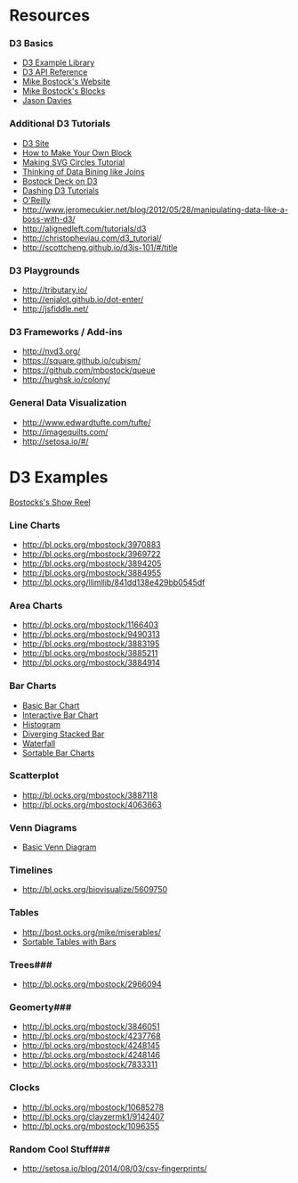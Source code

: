 <!--# Intro to D3 #-->

<!--## Lesson's Goals ##-->
<!--(Guided in Powerpoint)-->
<!--- Overview of D3-->
<!--- Review Javascript-->
<!--- D3 Fundamentals-->
<!--- D3 Challenge-->

<!--## Overview of D3 ##-->
<!--(Guided in Powerpoint)-->
<!--- Review what D3 is-->
<!--- Where did it come from-->
<!--- Why it's so great - vectors vs svg-->

<!--## Getting Started in D3 ##-->
<!--- What HTML is-->
<!--- What CSS is-->
<!--- What Javascript is-->
<!--(Move to Javascript Console)-->
<!--- Javascript console-->
<!--- Basic syntax-->
<!--- Functions (named vs unnamed)-->
<!--- Review mapping functions -->
<!--- Data in javascript-->
<!--- Working within HTML and CSS-->
<!--- Go through how data is embedded in DOM elements-->

<!--## Building in D3 ##-->

<!--### Part I ###-->
<!--- The DOM tree-->
<!--- Selections, enter, exit and append -->
<!--- Setting up a python server and using Sublime Text Editor side by side -->

<!--### Part II ###-->
<!--- Make some paragraphs-->
<!--- Make some text-->
<!--- Make the text color change -->
<!--- Use data to create the size-->
<!--- Use data to create the color-->
<!--- Use data to fill in the text-->

<!--### Part III ###-->
<!--- Make an SVG-->
<!--- Change color of SVG-->
<!--- Change size of SVG-->

<!--### Part IV ###-->
<!--- Make a circle-->
<!--- Make a few cricles-->
<!--- Control the X and Y coordinates-->
<!--- Control the radius -->

<!--### Part V ###-->
<!--- Make Rects-->
<!--- Control the height and width-->
<!--- Control the colorscale -->

<!--### Part VI ###-->
<!--- Transitions & Events -->
<!--- Make them change colors-->
<!--- Make them get bigger and smaller-->
<!--- Make them change into circles -->

<!--### Part VII ###-->
<!--- Making charts-->
<!--- Axes-->
<!--- Transform function -->
<!--- Scales-->
<!--- Ticks-->
<!--- Labels-->

<!--## Challenege ##-->
<!--- Pick three or four examples they can choose from-->
<!--- Have each use a new data set to change the chart-->

<!--## Data Visualization Beyond D3 ##-->
<!--- If there is time, let's go through some Tufte-->
<!--- What's good design?-->
<!--- What's bad design?-->
<!--- What should you look out for?-->
<!--- Bad chart examples -->

<!--## Building Your Own Bl.ocks.org ##-->
<!--- Got git?-->
<!--- Gitsup-->
<!--- make folder for each viz-->
<!--- has html, data and thumbnail.png (must be right size)-->
<!--- Editing the titles-->

# Resources #

### D3 Basics  ###
- [D3 Example Library](https://github.com/mbostock/d3/wiki/Gallery)
- [D3 API Reference](https://github.com/mbostock/d3/wiki/API-Reference)
- [Mike Bostock's Website](http://bl.ocks.org/mbostock)
- [Mike Bostock's Blocks](http://bost.ocks.org/mike/)
- [Jason Davies](http://www.jasondavies.com/)

### Additional D3 Tutorials ###
- [D3 Site](http://d3js.org/)
- [How to Make Your Own Block](http://bost.ocks.org/mike/block/)
- [Making SVG Circles Tutorial](http://bost.ocks.org/mike/circles/)
- [Thinking of Data Bining like Joins](http://bost.ocks.org/mike/join/)
- [Bostock Deck on D3](http://bost.ocks.org/mike/d3/workshop/#0)
- [Dashing D3 Tutorials](https://www.dashingd3js.com/)
- [O'Reilly](http://chimera.labs.oreilly.com/books/1230000000345/index.html)
- http://www.jeromecukier.net/blog/2012/05/28/manipulating-data-like-a-boss-with-d3/
- http://alignedleft.com/tutorials/d3
- http://christopheviau.com/d3_tutorial/
- http://scottcheng.github.io/d3js-101/#/title

### D3 Playgrounds ###
- http://tributary.io/
- http://enjalot.github.io/dot-enter/
- http://jsfiddle.net/

### D3 Frameworks / Add-ins ###
- http://nvd3.org/
- https://square.github.io/cubism/
- https://github.com/mbostock/queue
- http://hughsk.io/colony/

### General Data Visualization ###
- http://www.edwardtufte.com/tufte/
- http://imagequilts.com/
- http://setosa.io/#/


# D3 Examples #

[Bostocks's Show Reel](http://bl.ocks.org/mbostock/1256572)

### Line Charts ###
- http://bl.ocks.org/mbostock/3970883
- http://bl.ocks.org/mbostock/3969722
- http://bl.ocks.org/mbostock/3894205
- http://bl.ocks.org/mbostock/3884955
- http://bl.ocks.org/llimllib/841dd138e429bb0545df

### Area Charts ###
- http://bl.ocks.org/mbostock/1166403
- http://bl.ocks.org/mbostock/9490313
- http://bl.ocks.org/mbostock/3883195
- http://bl.ocks.org/mbostock/3885211
- http://bl.ocks.org/mbostock/3884914

### Bar Charts ###
- [Basic Bar Chart](http://bl.ocks.org/mbostock/3885304)
- [Interactive Bar Chart](http://bl.ocks.org/mbostock/4062085)
- [Histogram](http://bl.ocks.org/mbostock/3048450)
- [Diverging Stacked Bar](http://bl.ocks.org/wpoely86/e285b8e4c7b84710e463)
- [Waterfall](http://bl.ocks.org/chucklam/f3c7b3e3709a0afd5d57)
- [Sortable Bar Charts](http://bl.ocks.org/mbostock/3885705)

### Scatterplot ###
- http://bl.ocks.org/mbostock/3887118
- http://bl.ocks.org/mbostock/4063663

### Venn Diagrams ###
- [Basic Venn Diagram](http://bl.ocks.org/mbostock/1067616)

### Timelines ###
- http://bl.ocks.org/biovisualize/5609750

### Tables ###
- http://bost.ocks.org/mike/miserables/
- [Sortable Tables with Bars](http://bl.ocks.org/mbostock/3719724)

### Trees###
- http://bl.ocks.org/mbostock/2966094

### Geomerty###
- http://bl.ocks.org/mbostock/3846051
- http://bl.ocks.org/mbostock/4237768
- http://bl.ocks.org/mbostock/4248145
- http://bl.ocks.org/mbostock/4248146
- http://bl.ocks.org/mbostock/7833311

### Clocks ###
- http://bl.ocks.org/mbostock/10685278
- http://bl.ocks.org/clayzermk1/9142407
- http://bl.ocks.org/mbostock/1096355

### Random Cool Stuff###
- http://setosa.io/blog/2014/08/03/csv-fingerprints/



